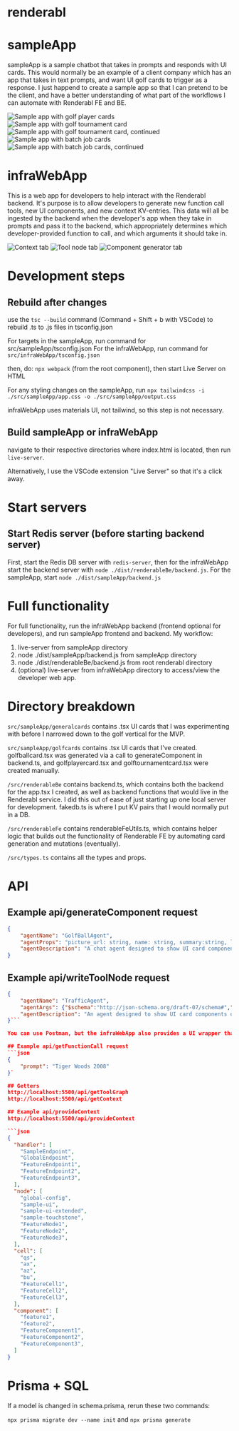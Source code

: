 # renderabl

# sampleApp

sampleApp is a sample chatbot that takes in prompts and responds with UI cards. This would normally be an example of a client company which has an app that takes in text prompts, and want UI golf cards to trigger as a response. I just happend to create a sample app so that I can pretend to be the client, and have a better understanding of what part of the workflows I can automate with Renderabl FE and BE.

![Sample app with golf player cards](./screenshots/playercard.png)
![Sample app with golf tournament card](./screenshots/tournamentcard1.png)
![Sample app with golf tournament card, continued](./screenshots/tournamentcard2.png)
![Sample app with batch job cards](./screenshots/batchjobcard1.png)
![Sample app with batch job cards, continued](./screenshots/batchjobcard2.png)

# infraWebApp
This is a web app for developers to help interact with the Renderabl backend. It's purpose is to allow developers to generate new function call tools, new UI components, and new context KV-entries. This data will all be ingested by the backend when the developer's app when they take in prompts and pass it to the backend, which appropriately determines which developer-provided function to call, and which arguments it should take in.

![Context tab](./screenshots/contexttab.png)
![Tool node tab](./screenshots/toolnodetab.png)
![Component generator tab](./screenshots/generatortab.png)

# Development steps
## Rebuild after changes
use the `tsc --build` command (Command + Shift + b with VSCode) to rebuild .ts to .js files in tsconfig.json

For targets in the sampleApp, run command for src/sampleApp/tsconfig.json
For the infraWebApp, run command for `src/infraWebApp/tsconfig.json`

then, do: `npx webpack` (from the root component), then start Live Server on HTML

For any styling changes on the sampleApp, run `npx tailwindcss -i ./src/sampleApp/app.css -o ./src/sampleApp/output.css`

infraWebApp uses materials UI, not tailwind, so this step is not necessary.

## Build sampleApp or infraWebApp
navigate to their respective directories where index.html is located, then run `live-server`.

Alternatively, I use the VSCode extension "Live Server" so that it's a click away.

# Start servers
## Start Redis server (before starting backend server)
First, start the Redis DB server with `redis-server`, then for the infraWebApp start the backend server with `node ./dist/renderableBe/backend.js`. For the sampleApp, start `node ./dist/sampleApp/backend.js`

# Full functionality
For full functionality, run the infraWebApp backend (frontend optional for developers), and run sampleApp frontend and backend.
My workflow:
1. live-server from sampleApp directory
2. node ./dist/sampleApp/backend.js from sampleApp directory
3. node ./dist/renderableBe/backend.js from root renderabl directory
4. (optional) live-server from infraWebApp directory to access/view the developer web app.

# Directory breakdown
`src/sampleApp/generalcards` contains .tsx UI cards that I was experimenting with before I narrowed down to the golf vertical for the MVP.

`src/sampleApp/golfcards` contains .tsx UI cards that I've created. golfballcard.tsx was generated via a call to generateComponent in backend.ts, and golfplayercard.tsx and golftournamentcard.tsx were created manually.

`/src/renderableBe` contains backend.ts, which contains both the backend for the app.tsx I created, as well as backend functions that would live in the Renderabl service. I did this out of ease of just starting up one local server for development. fakedb.ts is where I put KV pairs that I would normally put in a DB.

`/src/renderableFe` contains renderableFeUtils.ts, which contains helper logic that builds out the functionality of Renderable FE by automating card generation and mutations (eventually).

`/src/types.ts` contains all the types and props.

# API
## Example api/generateComponent request
```json
{
    "agentName": "GolfBallAgent",
    "agentProps": "picture_url: string, name: string, summary:string, launch_characteristics:string, spin_characteristics: string, year_introduced:number, firmness:string, players_who_used:string[]",
    "agentDescription": "A chat agent designed to show UI card components about various golf balls. Call whenever you need to respond to a prompt that asks about a golf ball. The input parameters should be the golf ball name"
}
```

## Example api/writeToolNode request
```json
{
    "agentName": "TrafficAgent",
    "agentArgs": {"$schema":"http://json-schema.org/draft-07/schema#","type":"object","properties":{"handler":{"type":"string"}, "cell":{"type":"string"}}, "required":["handler"], "additionalProperties": false},
    "agentDescription": "An agent designed to show UI card components of monitoring traffic data of a specific endpoint. Call whenever you need to respond to a prompt that asks traffic data given some parameters"
}```

You can use Postman, but the infraWebApp also provides a UI wrapper that will call the API.

## Example api/getFunctionCall request
```json
{
    "prompt": "Tiger Woods 2008"
}`

## Getters
http://localhost:5500/api/getToolGraph
http://localhost:5500/api/getContext

## Example api/provideContext
http://localhost:5500/api/provideContext

```json
{
  "handler": [
    "SampleEndpoint",
    "GlobalEndpoint",
    "FeatureEndpoint1",
    "FeatureEndpoint2",
    "FeatureEndpoint3",
  ],
  "node": [
    "global-config",
    "sample-ui",
    "sample-ui-extended",
    "sample-touchstone",
    "FeatureNode1",
    "FeatureNode2",
    "FeatureNode3",
  ],
  "cell": [
    "qs",
    "ax",
    "az",
    "bu",
    "FeatureCell1",
    "FeatureCell2",
    "FeatureCell3",
  ],
  "component": [
    "feature1",
    "feature2",
    "FeatureComponent1",
    "FeatureComponent2",
    "FeatureComponent3",
  ]
}
```

# Prisma + SQL
If a model is changed in schema.prisma, rerun these two commands:

`npx prisma migrate dev --name init` and `npx prisma generate`
